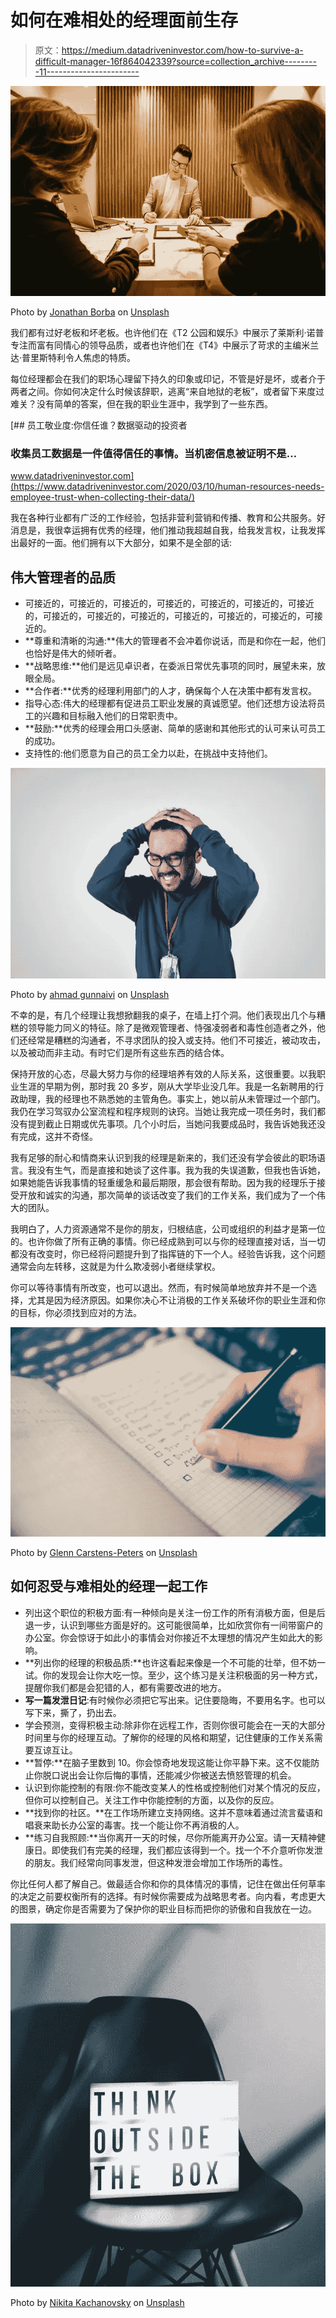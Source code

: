 # 如何在难相处的经理面前生存

> 原文：<https://medium.datadriveninvestor.com/how-to-survive-a-difficult-manager-16f864042339?source=collection_archive---------11----------------------->

![](img/fa2f9340761504d8e26f31a435866953.png)

Photo by [Jonathan Borba](https://unsplash.com/@jonathanborba?utm_source=unsplash&utm_medium=referral&utm_content=creditCopyText) on [Unsplash](https://unsplash.com/s/photos/toxic-work?utm_source=unsplash&utm_medium=referral&utm_content=creditCopyText)

我们都有过好老板和坏老板。也许他们在《T2 公园和娱乐》中展示了莱斯利·诺普专注而富有同情心的领导品质，或者也许他们在《T4》中展示了苛求的主编米兰达·普里斯特利令人焦虑的特质。

每位经理都会在我们的职场心理留下持久的印象或印记，不管是好是坏，或者介于两者之间。你如何决定什么时候该辞职，逃离“来自地狱的老板”，或者留下来度过难关？没有简单的答案，但在我的职业生涯中，我学到了一些东西。

[](https://www.datadriveninvestor.com/2020/03/10/human-resources-needs-employee-trust-when-collecting-their-data/) [## 员工敬业度:你信任谁？数据驱动的投资者

### 收集员工数据是一件值得信任的事情。当机密信息被证明不是…

www.datadriveninvestor.com](https://www.datadriveninvestor.com/2020/03/10/human-resources-needs-employee-trust-when-collecting-their-data/) 

我在各种行业都有广泛的工作经验，包括非营利营销和传播、教育和公共服务。好消息是，我很幸运拥有优秀的经理，他们推动我超越自我，给我发言权，让我发挥出最好的一面。他们拥有以下大部分，如果不是全部的话:

## 伟大管理者的品质

*   可接近的，可接近的，可接近的，可接近的，可接近的，可接近的，可接近的，可接近的，可接近的，可接近的，可接近的，可接近的，可接近的，可接近的。
*   **尊重和清晰的沟通:**伟大的管理者不会冲着你说话，而是和你在一起，他们也恰好是伟大的倾听者。
*   **战略思维:**他们是远见卓识者，在委派日常优先事项的同时，展望未来，放眼全局。
*   **合作者:**优秀的经理利用部门的人才，确保每个人在决策中都有发言权。
*   指导心态:伟大的经理都有促进员工职业发展的真诚愿望。他们还想方设法将员工的兴趣和目标融入他们的日常职责中。
*   **鼓励:**优秀的经理会用口头感谢、简单的感谢和其他形式的认可来认可员工的成功。
*   支持性的:他们愿意为自己的员工全力以赴，在挑战中支持他们。

![](img/885899efa5673ae6b6ab38b6f6e56555.png)

Photo by [ahmad gunnaivi](https://unsplash.com/@gunaivi?utm_source=unsplash&utm_medium=referral&utm_content=creditCopyText) on [Unsplash](https://unsplash.com/s/photos/anger?utm_source=unsplash&utm_medium=referral&utm_content=creditCopyText)

不幸的是，有几个经理让我想掀翻我的桌子，在墙上打个洞。他们表现出几个与糟糕的领导能力同义的特征。除了是微观管理者、恃强凌弱者和毒性创造者之外，他们还经常是糟糕的沟通者，不寻求团队的投入或支持。他们不可接近，被动攻击，以及被动而非主动。有时它们是所有这些东西的结合体。

保持开放的心态，尽最大努力与你的经理培养有效的人际关系，这很重要。以我职业生涯的早期为例，那时我 20 多岁，刚从大学毕业没几年。我是一名新聘用的行政助理，我的经理也不熟悉她的主管角色。事实上，她以前从未管理过一个部门。我仍在学习驾驭办公室流程和程序规则的诀窍。当她让我完成一项任务时，我们都没有提到截止日期或优先事项。几个小时后，当她问我要成品时，我告诉她我还没有完成，这并不奇怪。

我有足够的耐心和情商来认识到我的经理是新来的，我们还没有学会彼此的职场语言。我没有生气，而是直接和她谈了这件事。我为我的失误道歉，但我也告诉她，如果她能告诉我事情的轻重缓急和最后期限，那会很有帮助。因为我的经理乐于接受开放和诚实的沟通，那次简单的谈话改变了我们的工作关系，我们成为了一个伟大的团队。

我明白了，人力资源通常不是你的朋友，归根结底，公司或组织的利益才是第一位的。也许你做了所有正确的事情。你已经成熟到可以与你的经理直接对话，当一切都没有改变时，你已经将问题提升到了指挥链的下一个人。经验告诉我，这个问题通常会向左转移，这就是为什么欺凌弱小者继续掌权。

你可以等待事情有所改变，也可以退出。然而，有时候简单地放弃并不是一个选择，尤其是因为经济原因。如果你决心不让消极的工作关系破坏你的职业生涯和你的目标，你必须找到应对的方法。

![](img/991dd13dcce95f9c221a42598c87ff91.png)

Photo by [Glenn Carstens-Peters](https://unsplash.com/@glenncarstenspeters?utm_source=unsplash&utm_medium=referral&utm_content=creditCopyText) on [Unsplash](https://unsplash.com/s/photos/writing-a-list?utm_source=unsplash&utm_medium=referral&utm_content=creditCopyText)

## 如何忍受与难相处的经理一起工作

*   列出这个职位的积极方面:有一种倾向是关注一份工作的所有消极方面，但是后退一步，认识到哪些方面是好的。这可能很简单，比如欣赏你有一间带窗户的办公室。你会惊讶于如此小的事情会对你接近不太理想的情况产生如此大的影响。
*   **列出你的经理的积极品质:**也许这看起来像是一个不可能的壮举，但不妨一试。你的发现会让你大吃一惊。至少，这个练习是关注积极面的另一种方式，提醒你我们都是会犯错的人，都有需要改进的地方。
*   **写一篇发泄日记**:有时候你必须把它写出来。记住要隐晦，不要用名字。也可以写下来，撕了，扔出去。
*   学会预测，变得积极主动:除非你在远程工作，否则你很可能会在一天的大部分时间里与你的经理互动。了解你的经理的风格和期望，记住健康的工作关系需要互谅互让。
*   **暂停:**在脑子里数到 10。你会惊奇地发现这能让你平静下来。这不仅能防止你脱口说出会让你后悔的事情，还能减少你被送去愤怒管理的机会。
*   认识到你能控制的有限:你不能改变某人的性格或控制他们对某个情况的反应，但你可以控制自己。关注工作中你能控制的方面，以及你的反应。
*   **找到你的社区。**在工作场所建立支持网络。这并不意味着通过流言蜚语和唱衰来助长办公室的毒害。找一个能让你不再消极的人。
*   **练习自我照顾:**当你离开一天的时候，尽你所能离开办公室。请一天精神健康日。即使我们有完美的经理，我们都应该得到一个。找一个不介意听你发泄的朋友。我们经常向同事发泄，但这种发泄会增加工作场所的毒性。

你比任何人都了解自己。做最适合你和你的具体情况的事情，记住在做出任何草率的决定之前要权衡所有的选择。有时候你需要成为战略思考者。向内看，考虑更大的图景，确定你是否需要为了保护你的职业目标而把你的骄傲和自我放在一边。

![](img/1d1f86050e323bcf7f2e4ff22ca019e2.png)

Photo by [Nikita Kachanovsky](https://unsplash.com/@nkachanovskyyy?utm_source=unsplash&utm_medium=referral&utm_content=creditCopyText) on [Unsplash](https://unsplash.com/s/photos/angry-at-work?utm_source=unsplash&utm_medium=referral&utm_content=creditCopyText)